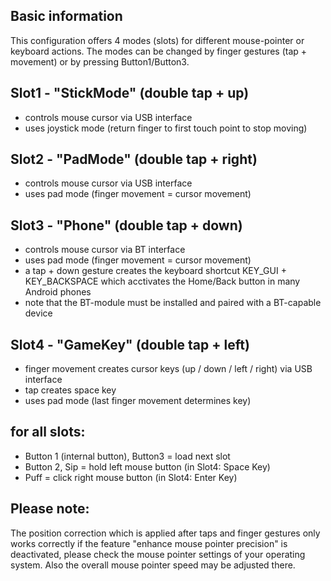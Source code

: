 ## Basic information
This configuration offers 4 modes (slots) for different mouse-pointer or keyboard actions.
The modes can be changed by finger gestures (tap + movement) or by pressing Button1/Button3.

## Slot1 - "StickMode" (double tap + up)
- controls mouse cursor via USB interface
- uses joystick mode (return finger to first touch point to stop moving)

## Slot2 - "PadMode"  (double tap + right)
- controls mouse cursor via USB interface
- uses pad mode (finger movement = cursor movement)

## Slot3 - "Phone" (double tap + down)
- controls mouse cursor via BT interface 
- uses pad mode (finger movement = cursor movement)
- a tap + down gesture creates the keyboard shortcut KEY_GUI + KEY_BACKSPACE which acctivates the Home/Back button in many Android phones
- note that the BT-module must be installed and paired with a BT-capable device

## Slot4 - "GameKey" (double tap + left)
- finger movement creates cursor keys (up / down / left / right) via USB interface
- tap creates space key
- uses pad mode (last finger movement determines key)


## for all slots:
- Button 1 (internal button), Button3 = load next slot
- Button 2, Sip = hold left mouse button (in Slot4: Space Key)
- Puff = click right mouse button (in Slot4: Enter Key)


## Please note:
The position correction which is applied after taps and finger gestures only works correctly if the feature "enhance mouse pointer precision" is deactivated, 
please check the mouse pointer settings of your operating system. Also the overall mouse pointer speed may be adjusted there.